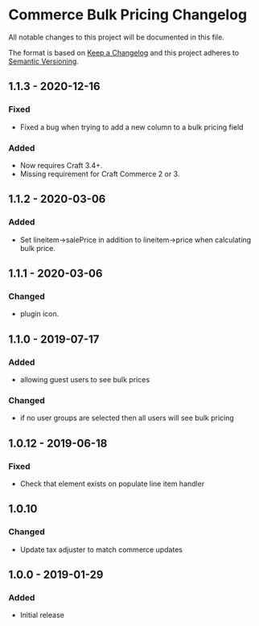 # Commerce Bulk Pricing Changelog

All notable changes to this project will be documented in this file.

The format is based on [Keep a Changelog](http://keepachangelog.com/) and this project adheres to [Semantic Versioning](http://semver.org/).

## 1.1.3 - 2020-12-16

### Fixed

-   Fixed a bug when trying to add a new column to a bulk pricing field

### Added

- Now requires Craft 3.4+.
- Missing requirement for Craft Commerce 2 or 3.

## 1.1.2 - 2020-03-06

### Added

-   Set lineitem->salePrice in addition to lineitem->price when calculating bulk price.

## 1.1.1 - 2020-03-06

### Changed

-   plugin icon.

## 1.1.0 - 2019-07-17

### Added

-   allowing guest users to see bulk prices

### Changed

-   if no user groups are selected then all users will see bulk pricing

## 1.0.12 - 2019-06-18

### Fixed

-   Check that element exists on populate line item handler

## 1.0.10

### Changed

-   Update tax adjuster to match commerce updates

## 1.0.0 - 2019-01-29

### Added

-   Initial release
